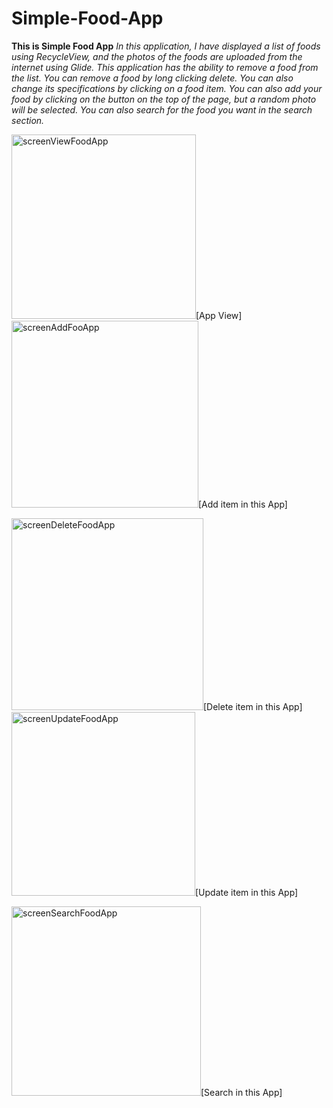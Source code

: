 # Simple-Food-App
**This is Simple Food App**
*In this application, I have displayed a list of foods using RecycleView, and the photos of the foods are uploaded from the internet using Glide. This application has the ability to remove a food from the list. You can remove a food by long clicking delete. You can also change its specifications by clicking on a food item. You can also add your food by clicking on the button on the top of the page, but a random photo will be selected. You can also search for the food you want in the search section.*

<img width="295" alt="screenViewFoodApp" src="https://user-images.githubusercontent.com/87560931/200752229-efa5b2a1-8458-4b43-8f66-d432af5df616.png">[App View]  <img width="299" alt="screenAddFooApp" src="https://user-images.githubusercontent.com/87560931/200752436-13c5b14f-33af-4e74-b06f-6bd46c2ea8e1.png">[Add item in this App]



<img width="307" alt="screenDeleteFoodApp" src="https://user-images.githubusercontent.com/87560931/200752504-f214df27-ce89-4819-93b8-688678d97d69.png">[Delete item in this App]<img width="294" alt="screenUpdateFoodApp" src="https://user-images.githubusercontent.com/87560931/200752548-c6642b93-9d82-4ded-b731-afcb44ac5439.png">[Update item in this App]



<img width="303" alt="screenSearchFoodApp" src="https://user-images.githubusercontent.com/87560931/200752610-830560a9-6025-46af-b243-afc81e1ce821.png">[Search in this App]


